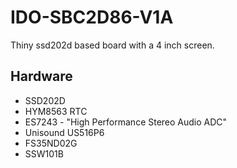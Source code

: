 # IDO-SBC2D86-V1A

Thiny ssd202d based board with a 4 inch screen.

## Hardware

- SSD202D
- HYM8563 RTC
- ES7243 - "High Performance Stereo Audio ADC"
- Unisound US516P6
- FS35ND02G
- SSW101B
